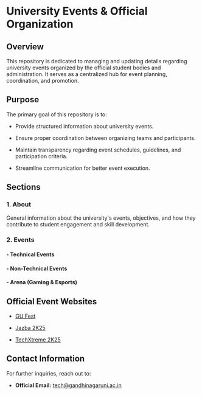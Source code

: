 University Events & Official Organization
=========================================

Overview
--------

This repository is dedicated to managing and updating details regarding university events organized by the official student bodies and administration. It serves as a centralized hub for event planning, coordination, and promotion.

Purpose
-------

The primary goal of this repository is to:

- Provide structured information about university events.

- Ensure proper coordination between organizing teams and participants.

- Maintain transparency regarding event schedules, guidelines, and participation criteria.

- Streamline communication for better event execution.

Sections
--------

### 1\. About

General information about the university's events, objectives, and how they contribute to student engagement and skill development.

### 2\. Events

#### - Technical Events

#### - Non-Technical Events

#### - Arena (Gaming & Esports)

Official Event Websites
-----------------------

- [GU Fest](https://gu-tech.org/)

- [Jazba 2K25](https://jazba.gu-tech.org/)

- [TechXtreme 2K25](https://techxtreme.gu-tech.org/)

Contact Information
-------------------

For further inquiries, reach out to:

- **Official Email:** <tech@gandhinagaruni.ac.in>
